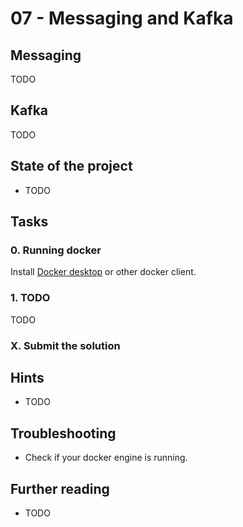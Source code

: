 # 07 - Messaging and Kafka

## Messaging

TODO

## Kafka

TODO

## State of the project

- TODO

## Tasks

### 0. Running docker

Install [Docker desktop](https://docs.docker.com/desktop/) or other docker client.

### 1. TODO

TODO

### X. Submit the solution

[//]: # (TODO after setting up github classroom)

## Hints

- TODO

## Troubleshooting

- Check if your docker engine is running.

## Further reading

- TODO